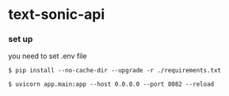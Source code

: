 # text-sonic-api

### set up

you need to set .env file

```
$ pip install --no-cache-dir --upgrade -r ./requirements.txt

$ uvicorn app.main:app --host 0.0.0.0 --port 8082 --reload
```
